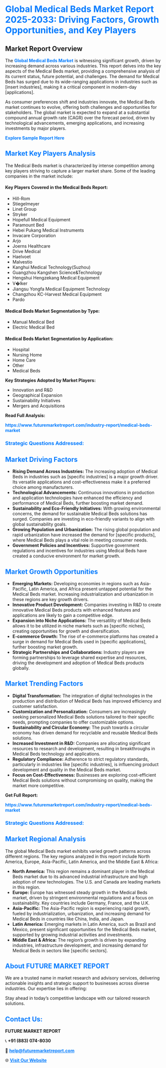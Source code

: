 <h1 style="color: #007BFF;">Global Medical Beds Market Report 2025-2033: Driving Factors, Growth Opportunities, and Key Players</h1>

<section id="overview">
<h2>Market Report Overview</h2>
<p>The <a href="https://www.futuremarketreport.com/industry-report/medical-beds-market" style="color: #007BFF; text-decoration: none;"><strong>Global Medical Beds Market</strong></a> is witnessing significant growth, driven by increasing demand across various industries. This report delves into the key aspects of the Medical Beds market, providing a comprehensive analysis of its current status, future potential, and challenges. The demand for Medical Beds has surged due to its wide-ranging applications in industries such as [insert industries], making it a critical component in modern-day [applications].</p>
<p>As consumer preferences shift and industries innovate, the Medical Beds market continues to evolve, offering both challenges and opportunities for stakeholders. The global market is expected to expand at a substantial compound annual growth rate (CAGR) over the forecast period, driven by technological advancements, emerging applications, and increasing investments by major players.</p>
</section>

<section id="overview">
<p><a href="https://www.futuremarketreport.com/request-sample/reportId=123022" style="color: #007BFF; text-decoration: none;"><strong>Explore Sample Report Here</strong></a></p>
</section>

<section id="key-players">
<h2 style="color: #007BFF;">Market Key Players Analysis</h2>
<p>The Medical Beds market is characterized by intense competition among key players striving to capture a larger market share. Some of the leading companies in the market include:</p>
<h4>Key Players Covered in the Medical Beds Report:</h4>
<ul><li>Hill-Rom</li><li>Stiegelmeyer</li><li>Linet Group</li><li>Stryker</li><li>Hopefull Medical Equipment</li><li>Paramount Bed</li><li>Hebei Pukang Medical Instruments</li><li>Invacare Corporation</li><li>Arjo</li><li>Joerns Healthcare</li><li>Drive Medical</li><li>Haelvoet</li><li>Malvestio</li><li>Kanghui Medical Technology(Suzhou)</li><li>Guangzhou Kangshen Science&amp;Technology</li><li>Hengshui Hengzekang Medical Equipment</li><li>V�lker</li><li>Jiangsu Yongfa Medical Equipment Technology</li><li>Changzhou KC-Harvest Medical Equipment</li><li>Pardo</li></ul>
<h4>Medical Beds Market Segmentation by Type:</h4>
<ul><li>Manual Medical Bed</li><li>Electric Medical Bed</li></ul>

<h4>Medical Beds Market Segmentation by Application:</h4>
<ul><li>Hospital</li><li>Nursing Home</li><li>Home Care</li><li>Other</li><li>Medical Beds</li></ul>
<p><strong>Key Strategies Adopted by Market Players:</strong></p>
<ul>
<li>Innovation and R&D</li>
<li>Geographical Expansion</li>
<li>Sustainability Initiatives</li>
<li>Mergers and Acquisitions</li>
</ul>
</section>

<section>
<p><strong>Read Full Analysis: </strong></p><a href="https://www.futuremarketreport.com/industry-report/medical-beds-market" style="color: #007BFF; text-decoration: none;"><strong>https://www.futuremarketreport.com/industry-report/medical-beds-market</strong></a>
<h3 style="color: #007BFF;">Strategic Questions Addressed:</h3>
</section>

<section id="driving-factors">
<h2 style="color: #007BFF;">Market Driving Factors</h2>
<ul>
<li><strong>Rising Demand Across Industries:</strong> The increasing adoption of Medical Beds in industries such as [specific industries] is a major growth driver. Its versatile applications and cost-effectiveness make it a preferred choice among manufacturers.</li>
<li><strong>Technological Advancements:</strong> Continuous innovations in production and application technologies have enhanced the efficiency and performance of Medical Beds, further boosting market demand.</li>
<li><strong>Sustainability and Eco-Friendly Initiatives:</strong> With growing environmental concerns, the demand for sustainable Medical Beds solutions has surged. Companies are investing in eco-friendly variants to align with global sustainability goals.</li>
<li><strong>Growing Population and Urbanization:</strong> The rising global population and rapid urbanization have increased the demand for [specific products], where Medical Beds plays a vital role in meeting consumer needs.</li>
<li><strong>Government Policies and Incentives:</strong> Supportive government regulations and incentives for industries using Medical Beds have created a conducive environment for market growth.</li>
</ul>
</section>

<section id="growth-opportunities">
<h2 style="color: #007BFF;">Market Growth Opportunities</h2>
<ul>
<li><strong>Emerging Markets:</strong> Developing economies in regions such as Asia-Pacific, Latin America, and Africa present untapped potential for the Medical Beds market. Increasing industrialization and urbanization in these regions are key growth drivers.</li>
<li><strong>Innovative Product Development:</strong> Companies investing in R&D to create innovative Medical Beds products with enhanced features and applications are likely to gain a competitive edge.</li>
<li><strong>Expansion into Niche Applications:</strong> The versatility of Medical Beds allows it to be utilized in niche markets such as [specific niches], creating opportunities for growth and diversification.</li>
<li><strong>E-commerce Growth:</strong> The rise of e-commerce platforms has created a surge in demand for Medical Beds used in [specific applications], further boosting market growth.</li>
<li><strong>Strategic Partnerships and Collaborations:</strong> Industry players are forming partnerships to leverage shared expertise and resources, driving the development and adoption of Medical Beds products globally.</li>
</ul>
</section>

<section id="trending-factors">
<h2 style="color: #007BFF;">Market Trending Factors</h2>
<ul>
<li><strong>Digital Transformation:</strong> The integration of digital technologies in the production and distribution of Medical Beds has improved efficiency and customer satisfaction.</li>
<li><strong>Customization and Personalization:</strong> Consumers are increasingly seeking personalized Medical Beds solutions tailored to their specific needs, prompting companies to offer customizable options.</li>
<li><strong>Sustainability and Circular Economy:</strong> The push towards a circular economy has driven demand for recyclable and reusable Medical Beds solutions.</li>
<li><strong>Increased Investment in R&D:</strong> Companies are allocating significant resources to research and development, resulting in breakthroughs in Medical Beds technology and applications.</li>
<li><strong>Regulatory Compliance:</strong> Adherence to strict regulatory standards, particularly in industries like [specific industries], is influencing product development and quality in the Medical Beds market.</li>
<li><strong>Focus on Cost-Effectiveness:</strong> Businesses are exploring cost-efficient Medical Beds solutions without compromising on quality, making the market more competitive.</li>
</ul>
</section>

<section>
<p><strong>Get Full Report: </strong></p><a href="https://www.futuremarketreport.com/industry-report/medical-beds-market" style="color: #007BFF; text-decoration: none;"><strong>https://www.futuremarketreport.com/industry-report/medical-beds-market</strong></a>
<h3 style="color: #007BFF;">Strategic Questions Addressed:</h3>
</section>


<section id="regional-analysis">
<h2 style="color: #007BFF;">Market Regional Analysis</h2>
<p>The global Medical Beds market exhibits varied growth patterns across different regions. The key regions analyzed in this report include North America, Europe, Asia-Pacific, Latin America, and the Middle East & Africa:</p>
<ul>
<li><strong>North America:</strong> This region remains a dominant player in the Medical Beds market due to its advanced industrial infrastructure and high adoption of new technologies. The U.S. and Canada are leading markets in this region.</li>
<li><strong>Europe:</strong> Europe has witnessed steady growth in the Medical Beds market, driven by stringent environmental regulations and a focus on sustainability. Key countries include Germany, France, and the U.K.</li>
<li><strong>Asia-Pacific:</strong> The Asia-Pacific region is experiencing rapid growth, fueled by industrialization, urbanization, and increasing demand for Medical Beds in countries like China, India, and Japan.</li>
<li><strong>Latin America:</strong> Emerging markets in Latin America, such as Brazil and Mexico, present significant opportunities for the Medical Beds market, supported by growing industrial activities and investments.</li>
<li><strong>Middle East & Africa:</strong> The region’s growth is driven by expanding industries, infrastructure development, and increasing demand for Medical Beds in sectors like [specific sectors].</li>
</ul>
</section>

<footer>
<h2 style="color: #007BFF;">About FUTURE MARKET REPORT</h2>
<p>We are a trusted name in market research and advisory services, delivering actionable insights and strategic support to businesses across diverse industries. Our expertise lies in offering:</p>

<p>Stay ahead in today’s competitive landscape with our tailored research solutions.</p>

<h2 style="color: #007BFF;">Contact Us:</h2>
<p><strong>FUTURE MARKET REPORT</strong></p>
<p>📞 <strong>+91 (883) 074-8030</strong></p>
<p>📧 <strong><a href="mailto:help@futuremarketreport.com" style="color: #007BFF;">help@futuremarketreport.com</a></strong></p>
<p>🌐 <strong><a href="https://www.futuremarketreport.com/" style="color: #007BFF;">Visit Our Website</a></strong></p>
</footer>